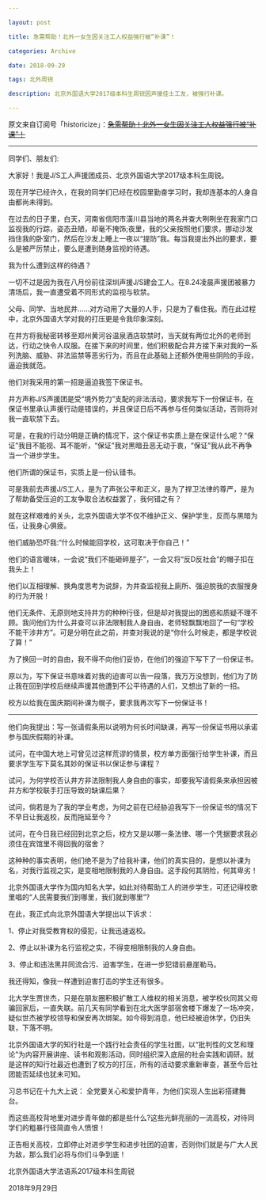 ```yaml
---

layout: post

title: 急需帮助！北外一女生因关注工人权益强行被“补课”！

categories: Archive

date: 2018-09-29

tags: 北外周锐

description: 北京外国语大学2017级本科生周锐因声援佳士工友，被强行补课。

---
```


原文来自订阅号「historicize」：~~[急需帮助！北外一女生因关注工人权益强行被“补课”！](https://mp.weixin.qq.com/s/iRlul1917iAFXJ2nXc5TZg)~~

---

同学们、朋友们:

大家好！我是J/S工人声援团成员、北京外国语大学2017级本科生周锐。

现在开学已经许久，在我的同学们已经在校园里勤奋学习时，我却连基本的人身自由都尚未得到。

在过去的日子里，白天，河南省信阳市潢川县当地的两名井查大咧咧坐在我家门口监视我的行踪，姿态丑陋，却毫不掩饰;夜里，我的父亲按照他们要求，挪动沙发挡住我的卧室门，然后在沙发上睡上一夜以“提防”我。每当我提出外出的要求，要么是被严厉禁止，要么是遭到随身监视的待遇。

我为什么遭到这样的待遇？

一切不过是因为我在八月份前往深圳声援J/S建会工人。在8.24凌晨声援团被暴力清场后，我一直遭受着不同形式的监视与软禁。

父母、同学、当地民井......对方动用了大量的人手，只是为了看住我。而在此过程中，北京外国语大学对我的打压更是令我印象深刻。

在井方将我秘密转移至郑州黄河谷温泉酒店软禁时，当天就有两位北外的老师到达，行动之快令人叹服。在接下来的时间里，他们积极配合井方接下来对我的一系列洗脑、威胁、非法监禁等恶劣行为，而且在此基础上还额外使用些阴险的手段，逼迫我就范。

他们对我采用的第一招是逼迫我签下保证书。

井方声称J/S声援团是受“境外势力”支配的非法活动，要求我写下一份保证书，在保证书里承认声援行动是错误的，并且保证日后不再参与任何类似活动，否则将对我一直软禁下去。

可是，在我的行动分明是正确的情况下，这个保证书实质上是在保证什么呢？“保证”我目不能视、耳不能听，“保证”我对黑暗丑恶无动于衷，“保证”我从此不再争当一个进步学生。

他们所谓的保证书，实质上是一份认错书。

可是我前去声援J/S工人，是为了声张公平和正义，是为了捍卫法律的尊严，是为了帮助备受压迫的工友争取合法权益罢了，我何错之有？

就在这样艰难的关头，北京外国语大学不仅不维护正义、保护学生，反而与黑暗为伍，让我身心俱疲。

他们威胁恐吓我:“什么时候能回学校，这可取决于你自己！”

他们的语言暖味，一会说“我们不能砸碎屋子”，一会又将“反D反社会”的帽子扣在我头上！

他们以互相理解、换角度思考为说辞，为井查监视我上廁所、强迫脱我的衣服搜身的行为开脱！

他们无条件、无原则地支持井方的种种行径，但是却对我提出的困惑和质疑不理不顾。我问他们为什么井查可以非法限制我人身自由，老师轻飘飘地回了一句“学校不能干涉井方”。可是分明在此之前，并查对我说的是“你什么时候走，都是学校说了算！”

为了换回一时的自由，我不得不向他们妥协，在他们的强迫下写下了一份保证书。

原以为，写下保证书意味着对我的迫害可以告一段落，我万万没想到，他们为了防止我在回到学校后继续声援其他遭到不公平待遇的人们，又想出了新的一招。

校方以给我在国庆期间补课为幌子，要求我再次写下一份保证书！

---

他们向我提出：写一张请假条用以说明为何长时间缺课，再写一份保证书用以承诺参与国庆假期的补课。

试问，在中国大地上可曾见过这样荒谬的情景，校方单方面强行给学生补课，而且要求学生写下莫名其妙的保证书以保证参与课程？

试问，为何学校否认井方非法限制我人身自由的事实，却要我写请假条来承担因被井方和学校联手打压导致的缺课后果？

试问，倘若是为了我的学业考虑，为何之前在已经胁迫我写下一份保证书的情况下不早日让我返校，反而拖延至今？

试问，在今日我已经回到北京之后，校方又是以哪一条法律、哪一个凭据要求我必须住在宾馆里不得回我的宿舍？

这种种的事实表明，他们绝不是为了给我补课，他们的真实目的，是想以补课为名，对我行监视之实，是变相地限制我的人身自由。这手段何其阴险，何其卑劣！

北京外国语大学作为国内知名大学，如此对待帮助工人的进步学生，可还记得校歌里唱的“人民需要我们到哪里，我们就到哪里”?

在此，我正式向北京外国语大学提出以下诉求：

1、停止对我受教育权的侵犯，让我迅速返校。

2、停止以补课为名行监视之实，不得变相限制我的人身自由。

3、停止和违法黑井同流合污、迫害学生，在进一步犯错前悬崖勒马。

我还得知，像我一样遭到迫害打击的学生还有很多。

北大学生贾世杰，只是在朋友圈积极扩散工人维权的相关消息，被学校伙同其父母骗回家后，一直失联。前几天有同学看到在北大医学部宿舍楼下爆发了一场冲突，疑似世杰被学校领导和保安再次绑架。如今得到消息，他已经被迫休学，仍旧失联，下落不明。

北京外国语大学的知行社是一个践行社会责任的学生社图，以“批判性的文艺和理论”为内容开展讲座、读书和观影活动，同时组织深入底层的社会实践和调研。就是这样的知行社最近也遭到了校方的打压，所有的活动要求重新审查，甚至今后社团能否延续也犹未可知。

习总书记在十九大上说：
全党要关心和爱护青年，为他们实现人生出彩搭建舞台。

而这些高校背地里对进步青年做的都是些什么?这些光鲜亮丽的一流高校，对待同学们的粗暴行径简直令人愤恨！

正告相关高校，立即停止对进步学生和进步社团的迫害，否则你们就是与广大人民为敌，那么我们必将与你们斗争到底！

北京外国语大学法语系2017级本科生周锐

2018年9月29日
